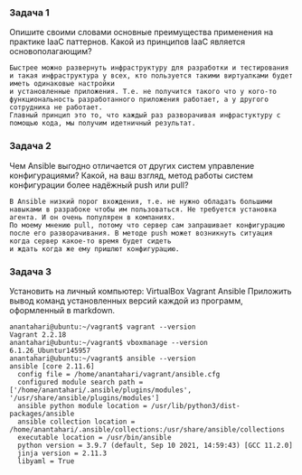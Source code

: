 ### Задача 1
Опишите своими словами основные преимущества применения на практике IaaC паттернов.
Какой из принципов IaaC является основополагающим?
```
Быстрее можно развернуть инфраструктуру для разработки и тестирования и такая инфраструктура у всех, кто пользуется такими виртуалками будет иметь одинаковые настройки
и установленные приложения. Т.е. не получится такого что у кого-то функциональность разработанного приложения работает, а у другого сотрудника не работает.
Главный принцип это то, что каждый раз разворачивая инфрастуктуру с помощью кода, мы получим идетничный результат.
```
### Задача 2
Чем Ansible выгодно отличается от других систем управление конфигурациями?
Какой, на ваш взгляд, метод работы систем конфигурации более надёжный push или pull?
```
В Ansible низкий порог вхождения, т.е. не нужно обладать большими навыками в разрабоке чтобы им пользоваться. Не требуется установка агента. И он очень популярен в компаниях.
По моему мнению pull, потому что сервер сам запрашивает конфигурацию после его разворачивания. В методе push может возникнуть ситуация когда сервер какое-то время будет сидеть 
и ждать когда же ему пришлют конфигурацию.
```
### Задача 3
Установить на личный компьютер:
VirtualBox
Vagrant
Ansible
Приложить вывод команд установленных версий каждой из программ, оформленный в markdown.
```
anantahari@ubuntu:~/vagrant$ vagrant --version
Vagrant 2.2.18
anantahari@ubuntu:~/vagrant$ vboxmanage --version
6.1.26_Ubuntur145957
anantahari@ubuntu:~/vagrant$ ansible --version
ansible [core 2.11.6] 
  config file = /home/anantahari/vagrant/ansible.cfg
  configured module search path = ['/home/anantahari/.ansible/plugins/modules', '/usr/share/ansible/plugins/modules']
  ansible python module location = /usr/lib/python3/dist-packages/ansible
  ansible collection location = /home/anantahari/.ansible/collections:/usr/share/ansible/collections
  executable location = /usr/bin/ansible
  python version = 3.9.7 (default, Sep 10 2021, 14:59:43) [GCC 11.2.0]
  jinja version = 2.11.3
  libyaml = True
